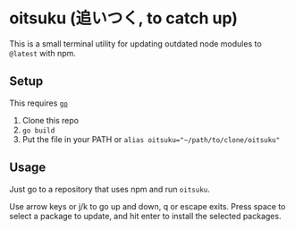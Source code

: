 # oitsuku (追いつく, to catch up)

This is a small terminal utility for updating outdated node modules to `@latest` with npm.

## Setup

This requires [`go`](https://go.dev/)

1. Clone this repo
1. `go build`
1. Put the file in your PATH or `alias oitsuku="~/path/to/clone/oitsuku"`

## Usage

Just go to a repository that uses npm and run `oitsuku`.

Use arrow keys or j/k to go up and down, q or escape exits. Press space to select a package to update, and hit enter to install the selected packages.
